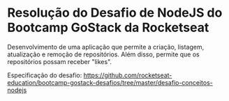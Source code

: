 # Resolução do Desafio de NodeJS do Bootcamp GoStack da Rocketseat

Desenvolvimento de uma aplicação que permite a criação, listagem, atualização e remoção de repositórios. Além disso, permite que os repositórios possam receber "likes".

Especificação do desafio: https://github.com/rocketseat-education/bootcamp-gostack-desafios/tree/master/desafio-conceitos-nodejs
